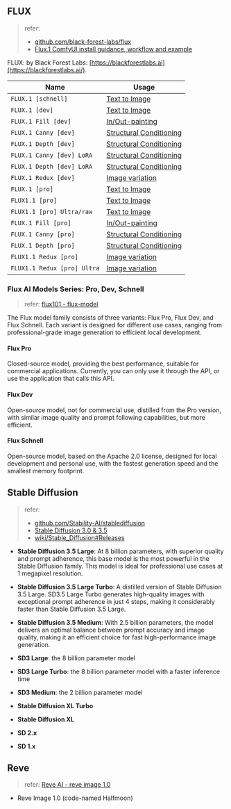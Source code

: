## FLUX

> refer: 
>
> - [github.com/black-forest-labs/flux](https://github.com/black-forest-labs/flux)
> - [Flux.1 ComfyUI install guidance, workflow and example](https://comfyui-wiki.com/en/tutorial/advanced/flux1-comfyui-guide-workflow-and-examples)

FLUX: by Black Forest Labs: [https://blackforestlabs.ai](https://blackforestlabs.ai/). 

| Name                        | Usage                                                        |
| --------------------------- | ------------------------------------------------------------ |
| `FLUX.1 [schnell]`          | [Text to Image](https://github.com/black-forest-labs/flux/blob/main/docs/text-to-image.md) |
| `FLUX.1 [dev]`              | [Text to Image](https://github.com/black-forest-labs/flux/blob/main/docs/text-to-image.md) |
| `FLUX.1 Fill [dev]`         | [In/Out-painting](https://github.com/black-forest-labs/flux/blob/main/docs/fill.md) |
| `FLUX.1 Canny [dev]`        | [Structural Conditioning](https://github.com/black-forest-labs/flux/blob/main/docs/structural-conditioning.md) |
| `FLUX.1 Depth [dev]`        | [Structural Conditioning](https://github.com/black-forest-labs/flux/blob/main/docs/structural-conditioning.md) |
| `FLUX.1 Canny [dev] LoRA`   | [Structural Conditioning](https://github.com/black-forest-labs/flux/blob/main/docs/structural-conditioning.md) |
| `FLUX.1 Depth [dev] LoRA`   | [Structural Conditioning](https://github.com/black-forest-labs/flux/blob/main/docs/structural-conditioning.md) |
| `FLUX.1 Redux [dev]`        | [Image variation](https://github.com/black-forest-labs/flux/blob/main/docs/image-variation.md) |
| `FLUX.1 [pro]`              | [Text to Image](https://github.com/black-forest-labs/flux/blob/main/docs/text-to-image.md) |
| `FLUX1.1 [pro]`             | [Text to Image](https://github.com/black-forest-labs/flux/blob/main/docs/text-to-image.md) |
| `FLUX1.1 [pro] Ultra/raw`   | [Text to Image](https://github.com/black-forest-labs/flux/blob/main/docs/text-to-image.md) |
| `FLUX.1 Fill [pro]`         | [In/Out-painting](https://github.com/black-forest-labs/flux/blob/main/docs/fill.md) |
| `FLUX.1 Canny [pro]`        | [Structural Conditioning](https://github.com/black-forest-labs/flux/blob/main/docs/structural-conditioning.md) |
| `FLUX.1 Depth [pro]`        | [Structural Conditioning](https://github.com/black-forest-labs/flux/blob/main/docs/structural-conditioning.md) |
| `FLUX1.1 Redux [pro]`       | [Image variation](https://github.com/black-forest-labs/flux/blob/main/docs/image-variation.md) |
| `FLUX1.1 Redux [pro] Ultra` | [Image variation](https://github.com/black-forest-labs/flux/blob/main/docs/image-variation.md) |

### Flux AI Models Series: Pro, Dev, Schnell

> refer: [flux101 - flux-model](https://flux101.com/en/basics/flux-model)

The Flux model family consists of three variants: Flux Pro, Flux Dev, and Flux Schnell. Each variant is designed for different use cases, ranging from professional-grade image generation to efficient local development.

#### Flux Pro

Closed-source model, providing the best performance, suitable for commercial applications. Currently, you can only use it through the API, or use the application that calls this API.

#### Flux Dev

Open-source model, not for commercial use, distilled from the Pro version, with similar image quality and prompt following capabilities, but more efficient.

#### Flux Schnell

Open-source model, based on the Apache 2.0 license, designed for local development and personal use, with the fastest generation speed and the smallest memory footprint.

## Stable Diffusion 

> refer: 
>
> - [github.com/Stability-AI/stablediffusion](https://github.com/Stability-AI/stablediffusion)
> - [Stable Diffusion 3.0 & 3.5](https://platform.stability.ai/docs/api-reference#tag/Generate/paths/~1v2beta~1stable-image~1generate~1sd3/post)
> - [wiki/Stable_Diffusion#Releases](https://en.wikipedia.org/wiki/Stable_Diffusion#Releases)

- **Stable Diffusion 3.5 Large**: At 8 billion parameters, with superior quality and prompt adherence, this base model is the most powerful in the Stable Diffusion family. This model is ideal for professional use cases at 1 megapixel resolution.
- **Stable Diffusion 3.5 Large Turbo**: A distilled version of Stable Diffusion 3.5 Large. SD3.5 Large Turbo generates high-quality images with exceptional prompt adherence in just 4 steps, making it considerably faster than Stable Diffusion 3.5 Large.
- **Stable Diffusion 3.5 Medium**: With 2.5 billion parameters, the model delivers an optimal balance between prompt accuracy and image quality, making it an efficient choice for fast high-performance image generation.

- **SD3 Large**: the 8 billion parameter model
- **SD3 Large Turbo**: the 8 billion parameter model with a faster inference time
- **SD3 Medium**: the 2 billion parameter model
- **Stable Diffusion XL Turbo**
- **Stable Diffusion XL**
- **SD 2.x**
- **SD 1.x**

## Reve 

> refer: [Reve AI - reve image 1.0](https://reveai.org/models/reve-image-1.0)

- Reve Image 1.0 (code-named Halfmoon) 
